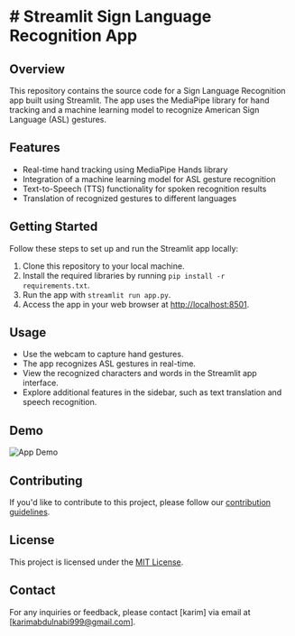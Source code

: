 # # Streamlit Sign Language Recognition App

## Overview
This repository contains the source code for a Sign Language Recognition app built using Streamlit. The app uses the MediaPipe library for hand tracking and a machine learning model to recognize American Sign Language (ASL) gestures.

## Features
- Real-time hand tracking using MediaPipe Hands library
- Integration of a machine learning model for ASL gesture recognition
- Text-to-Speech (TTS) functionality for spoken recognition results
- Translation of recognized gestures to different languages

## Getting Started
Follow these steps to set up and run the Streamlit app locally:
1. Clone this repository to your local machine.
2. Install the required libraries by running `pip install -r requirements.txt`.
3. Run the app with `streamlit run app.py`.
4. Access the app in your web browser at [http://localhost:8501](http://localhost:8501).

## Usage
- Use the webcam to capture hand gestures.
- The app recognizes ASL gestures in real-time.
- View the recognized characters and words in the Streamlit app interface.
- Explore additional features in the sidebar, such as text translation and speech recognition.

## Demo
![App Demo](url_to_demo_gif_or_screenshot)

## Contributing
If you'd like to contribute to this project, please follow our [contribution guidelines](CONTRIBUTING.md).

## License
This project is licensed under the [MIT License](LICENSE).

## Contact
For any inquiries or feedback, please contact [karim] via email at [karimabdulnabi999@gmail.com].

